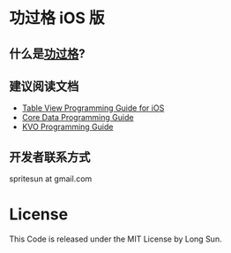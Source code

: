 #  功过格 iOS 版

## 什么是[功过格](http://baike.baidu.com/view/995178.htm)?

## 建议阅读文档
* [Table View Programming Guide for iOS](http://developer.apple.com/library/ios/#documentation/UserExperience/Conceptual/TableView_iPhone/AboutTableViewsiPhone/AboutTableViewsiPhone.html)
* [Core Data Programming Guide](http://developer.apple.com/library/mac/#documentation/cocoa/conceptual/coredata/cdprogrammingguide.html)
* [KVO Programming Guide](https://developer.apple.com/library/mac/#documentation/cocoa/Conceptual/KeyValueObserving/KeyValueObserving.html)

## 开发者联系方式
spritesun at gmail.com

# License
This Code is released under the MIT License by Long Sun.